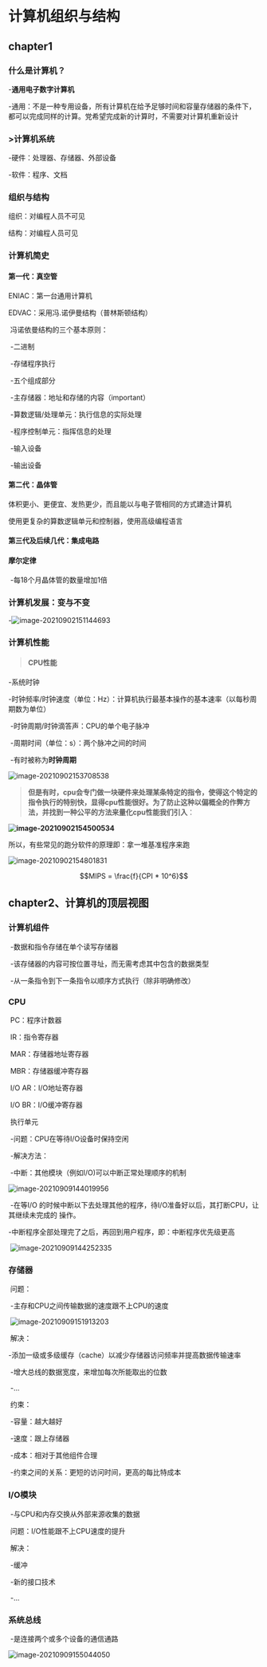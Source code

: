 # 计算机组织与结构

## chapter1

### 什么是计算机？

-**通用电子数字计算机**

-通用：不是一种专用设备，所有计算机在给予足够时间和容量存储器的条件下，都可以完成同样的计算。党希望完成新的计算时，不需要对计算机重新设计

### >计算机系统

-硬件：处理器、存储器、外部设备

-软件：程序、文档

### 组织与结构

组织：对编程人员不可见

结构：对编程人员可见

### 计算机简史

#### 第一代：真空管

ENIAC：第一台通用计算机

EDVAC：采用冯.诺伊曼结构（普林斯顿结构）

​	冯诺依曼结构的三个基本原则：

​		-二进制

​		-存储程序执行

​		-五个组成部分

​			-主存储器：地址和存储的内容（important） 

​			-算数逻辑/处理单元：执行信息的实际处理

​			-程序控制单元：指挥信息的处理

​			-输入设备

​			-输出设备

#### 第二代：晶体管

体积更小、更便宜、发热更少，而且能以与电子管相同的方式建造计算机

使用更复杂的算数逻辑单元和控制器，使用高级编程语言

#### 第三代及后续几代：集成电路

#### 摩尔定律

​	-每18个月晶体管的数量增加1倍

### 计算机发展：变与不变

-![image-20210902151144693](计算机组织与结构.assets/image-20210902151144693.png)

### 计算机性能

> #### CPU性能

-系统时钟

​	-时钟频率/时钟速度（单位：Hz）：计算机执行最基本操作的基本速率（以每秒周期数为单位）

​	-时钟周期/时钟滴答声：CPU的单个电子脉冲

​	-周期时间（单位：s）：两个脉冲之间的时间

​		-有时被称为**时钟周期**

![image-20210902153708538](计算机组织与结构.assets/image-20210902153708538.png)

> **但是有时，cpu会专门做一块硬件来处理某条特定的指令，使得这个特定的指令执行的特别快，显得cpu性能很好。为了防止这种以偏概全的作弊方法，并找到一种公平的方法来量化cpu性能我们引入**：

**![image-20210902154500534](计算机组织与结构.assets/image-20210902154500534.png)**

所以，有些常见的跑分软件的原理即：拿一堆基准程序来跑

![image-20210902154801831](计算机组织与结构.assets/image-20210902154801831.png)

$$MIPS = \frac{f}{CPI * 10^6}$$

## chapter2、计算机的顶层视图

### 计算机组件

​	-数据和指令存储在单个读写存储器

​	-该存储器的内容可按位置寻址，而无需考虑其中包含的数据类型

​	-从一条指令到下一条指令以顺序方式执行（除非明确修改）

### CPU

​	PC：程序计数器

​	IR：指令寄存器

​	MAR：存储器地址寄存器

​	MBR：存储器缓冲寄存器

​	I/O AR：I/O地址寄存器

​	I/O BR：I/O缓冲寄存器

​	执行单元

​	-问题：CPU在等待I/O设备时保持空闲

​	-解决方法：

​		-中断：其他模块（例如I/O)可以中断正常处理顺序的机制

![image-20210909144019956](计算机组织与结构.assets/image-20210909144019956.png)

​			-在等I/O 的时候中断以下去处理其他的程序，待I/O准备好以后，其打断CPU，让其继续未完成的			操作。

​			-中断程序全部处理完了之后，再回到用户程序，即：中断程序优先级更高

​			![image-20210909144252335](计算机组织与结构.assets/image-20210909144252335.png)

### 存储器

​	问题：

​		-主存和CPU之间传输数据的速度跟不上CPU的速度

​		![image-20210909151913203](计算机组织与结构.assets/image-20210909151913203.png)

​	解决：

​		-添加一级或多级缓存（cache）以减少存储器访问频率并提高数据传输速率

​		-增大总线的数据宽度，来增加每次所能取出的位数

​		-...

​	约束：

​		-容量：越大越好

​		-速度：跟上存储器

​		-成本：相对于其他组件合理	

​		-约束之间的关系：更短的访问时间，更高的每比特成本



### I/O模块

​	-与CPU和内存交换从外部来源收集的数据

​	问题：I/O性能跟不上CPU速度的提升

​	解决：

​		-缓冲

​		-新的接口技术

​		-...

### 系统总线

​	-是连接两个或多个设备的通信通路

![image-20210909155044050](计算机组织与结构.assets/image-20210909155044050.png)

